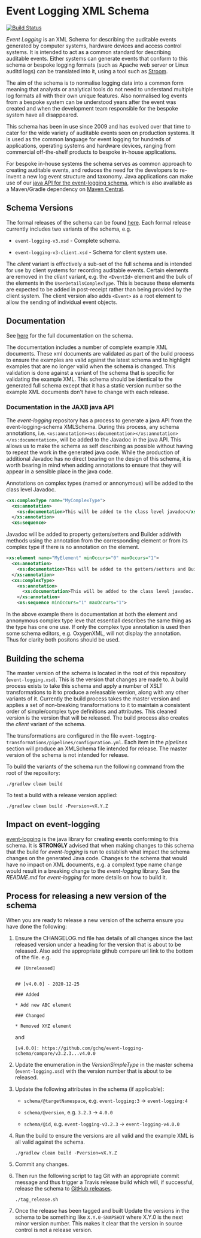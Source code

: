 # Event Logging XML Schema

[![Build Status](https://travis-ci.org/gchq/event-logging-schema.svg?branch=master)](https://travis-ci.org/gchq/event-logging-schema)

_Event Logging_ is an XML Schema for describing the auditable events generated by computer systems, hardware devices and access control systems. 
It is intended to act as a common standard for describing auditable events.
Either systems can generate events that conform to this schema or bespoke logging formats (such as Apache web server or Linux auditd logs) can be translated into it, using a tool such as [Stroom](https://github.com/gchq/stroom).

The aim of the schema is to normalise logging data into a common form meaning that analysts or analytical tools do not need to understand multiple log formats all with their own unique features. 
Also normalised log events from a bespoke system can be understood years after the event was created and when the development team responsible for the bespoke system have all disappeared.

This schema has been in use since 2009 and has evolved over that time to cater for the wide variety of auditable events seen on production systems. 
It is used as the common language for event logging for hundreds of applications, operating systems and hardware devices, ranging from commercial off-the-shelf products to bespoke in-house applications. 

For bespoke in-house systems the schema serves as common approach to creating auditable events, and reduces the need for the developers to re-invent a new log event structure and taxonomy. 
Java applications can make use of our [java API for the event-logging schema](https://github.com/gchq/event-logging), which is also available as a Maven/Gradle dependency on [Maven Central](https://mvnrepository.com/artifact/uk.gov.gchq.eventlogging/event-logging).


## Schema Versions

The formal releases of the schema can be found [here](https://github.com/gchq/event-logging-schema/releases). 
Each formal release currently includes two variants of the schema, e.g. 

* `event-logging-v3.xsd` - Complete schema.

* `event-logging-v3-client.xsd` - Schema for client system use.

The _client_ variant is effectively a sub-set of the full schema and is intended for use by client systems for recording auditable events. 
Certain elements are removed in the _client_ variant, e.g. the `<EventId>` element and the bulk of the elements in the `UserDetailsComplexType`. 
This is because these elements are expected to be added in post-receipt rather than being provided by the client system. 
The client version also adds `<Event>` as a root element to allow the sending of individual event objects.


## Documentation

See [here](https://gchq.github.io/event-logging-schema/) for the full documentation on the schema.

The documentation includes a number of complete example XML documents.
These xml documents are validated as part of the build process to ensure the examples are valid against the latest schema and to highlight examples that are no longer valid when the schema is changed.
This validation is done against a variant of the schema that is specific for validating the example XML.
This schema should be identical to the generated full schema except that it has a static version number so the example XML documents don't have to change with each release.


### Documentation in the JAXB java API

The _event-logging_ repository has a process to generate a java API from the event-logging-schema XMLSchema.
During this process, any schema annotations, i.e. `<xs:annotation><xs:documentation></xs:annotation></xs:documentation>`, will be added to the Javadoc in the java API.
This allows us to make the schema as self describing as possible without having to repeat the work in the generated java code.
While the production of additional Javadoc has no direct bearing on the design of this schema, it is worth bearing in mind when adding annotations to ensure that they will appear in a sensible place in the java code.

Annotations on complex types (named or annonymous) will be added to the class level Javadoc.

```xml
<xs:complexType name="MyComplexType">
  <xs:annotation>
    <xs:documentation>This will be added to the class level javadoc</xs:documentation>
  </xs:annotation>
  <xs:sequence>
```

Javadoc will be added to property getters/setters and Builder add/with methods using the annotation from the corresponding element or from its complex type if there is no annotation on the element.

```xml
<xs:element name="MyElement" minOccurs="0" maxOccurs="1">
  <xs:annotation>
    <xs:documentation>This will be added to the getters/setters and Builder methods</xs:documentation>
  </xs:annotation>
  <xs:complexType>
    <xs:annotation>
      <xs:documentation>This will be added to the class level javadoc. This will also be added to the getters/setters and Builder methods if the above annotation doesn't exist.</xs:documentation>
    </xs:annotation>
    <xs:sequence minOccurs="1" maxOccurs="1">
```

In the above example there is documentation at both the element and annonymous complex type leve that essentiall describes the same thing as the type has one one use. If only the complex type annotation is used then some schema editors, e.g. OxygenXML, will not display the annotation. Thus for clarity both positons should be used.


## Building the schema

The master version of the schema is located in the root of this repository (`event-logging.xsd`). 
This is the version that changes are made to. 
A build process exists to take this schema and apply a number of XSLT transformations to it to produce a releasable version, along with any other variants of it. 
Currently the build process takes the master version and applies a set of non-breaking transformations to it to maintain a consistent order of simple/complex type definitions and attributes. 
This cleaned version is the version that will be released. 
The build process also creates the _client_ variant of the schema.

The transformations are configured in the file `event-logging-transformations/pipelines/configuration.yml`. 
Each item in the _pipelines_ section will produce an XMLSchema file intended for release. 
The master version of the schema is not intended for release.

To build the variants of the schema run the following command from the root of the repository:

`./gradlew clean build`

To test a build with a release version applied:

`./gradlew clean build -Pversion=vX.Y.Z`

## Impact on event-logging

[event-logging](https://github.com/gchq/event-logging) is the java library for creating events conforming to this schema.
It is **STRONGLY** advised that when making changes to this schema that the build for _event-logging_ is run to establish what impact the schema changes on the generated Java code.
Changes to the schema that would have no impact on XML documents, e.g. a complext type name change would result in a breaking change to the _event-logging_ library.
See the _README.md_ for _event-logging_ for more details on how to build it.


## Process for releasing a new version of the schema

When you are ready to release a new version of the schema ensure you have done the following: 

1. Ensure the CHANGELOG.md file has details of all changes since the last released version under a heading for the version that is about to be released. 
    Also add the appropriate github compare url link to the bottom of the file. e.g. 

    ```
    ## [Unreleased]


    ## [v4.0.0] - 2020-12-25

    ### Added

    * Add new ABC element

    ### Changed

    * Removed XYZ element

    ```

    and

    ```
    [v4.0.0]: https://github.com/gchq/event-logging-schema/compare/v3.2.3...v4.0.0
    ```

1. Update the enumeration in the _VersionSimpleType_ in the master schema (`event-logging.xsd`) with the version number that is about to be released.

1. Update the following attributes in the schema (if applicable):

    * `schema/@targetNamespace`, e.g. `event-logging:3` -> `event-logging:4`

    * `schema/@version`, e.g. `3.2.3` -> `4.0.0`

    * `schema/@id`, e.g. `event-logging-v3.2.3` -> `event-logging-v4.0.0`

1. Run the build to ensure the versions are all valid and the example XML is all valid against the schema.

    `./gradlew clean build -Pversion=vX.Y.Z`

1. Commit any changes.

1. Then run the following script to tag Git with an appropriate commit message and thus trigger a Travis release build which will, if successful, release the schema to [GitHub releases](https://github.com/gchq/event-logging-schema/releases).

    `./tag_release.sh`

1. Once the release has been tagged and built Update the versions in the schema to be something like `X.Y.0-SNAPSHOT` where X.Y.0 is the next minor version number. 
    This makes it clear that the version in source control is not a release version.
